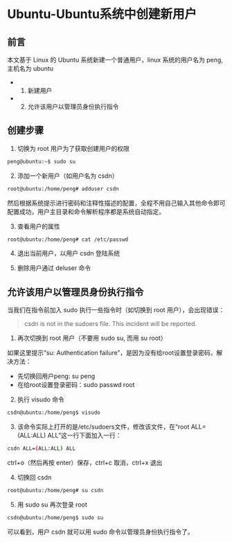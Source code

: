 # Ubuntu-Ubuntu系统中创建新用户

## 前言
本文基于 Linux 的 Ubuntu 系统新建一个普通用户，linux 系统的用户名为 peng, 主机名为 ubuntu
* 1. 新建用户
* 2. 允许该用户以管理员身份执行指令

## 创建步骤
1. 切换为 root 用户为了获取创建用户的权限
```bash
peng@ubuntu:~$ sudo su
```

2. 添加一个新用户（如用户名为 csdn）
```bash
root@ubuntu:/home/peng# adduser csdn
```
然后根据系统提示进行密码和注释性描述的配置，全程不用自己输入其他命令即可配置成功，用户主目录和命令解析程序都是系统自动指定。

3. 查看用户的属性
```bash
root@ubuntu:/home/peng# cat /etc/passwd
```

4. 退出当前用户，以用户 csdn 登陆系统

5. 删除用户通过 deluser 命令

## 允许该用户以管理员身份执行指令
当我们在指令前加入 sudo 执行一些指令时（如切换到 root 用户），会出现错误：
> csdn is not in the sudoers file. This incident will be reported.

1. 再次切换到 root 用户（不要用 sudo su, 而用 su root）

如果这里提示“su: Authentication failure”，是因为没有给root设置登录密码，解决方法：
- 先切换回用户peng: su peng
- 在给root设置登录密码：sudo passwd root

2. 执行 visudo 命令
```bash
csdn@ubuntu:/home/peng$ visudo
```

3. 该命令实际上打开的是/etc/sudoers文件，修改该文件，在“root ALL=(ALL:ALL) ALL”这一行下面加入一行：
```bash
csdn ALL=(ALL:ALL) ALL
```
ctrl+o（然后再按 enter）保存，ctrl+c 取消，ctrl+x 退出

4. 切换回 csdn
```bash
root@ubuntu:/home/peng# su csdn
```

5. 用 sudo su 再次登录 root
```bash
csdn@ubuntu:/home/peng$ sudo su
```
可以看到，用户 csdn 就可以用 sudo 命令以管理员身份执行指令了。
